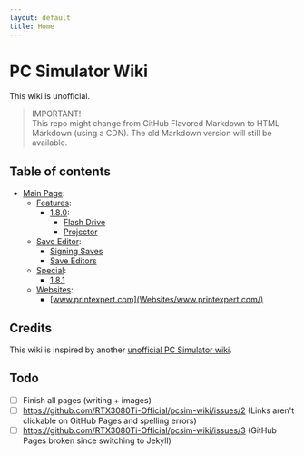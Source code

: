 ```yaml
---
layout: default
title: Home
---
```


# PC Simulator Wiki
This wiki is unofficial.

> IMPORTANT!\
> This repo might change from GitHub Flavored Markdown to HTML Markdown (using a CDN). The old Markdown version will still be available.

## Table of contents

<!--
```
╔
║
║
╠═══ Save Editor
║          ║
║          ╚ Signing saves
```
-->

- [Main Page](#):
  - [Features](Features/):
    - [1.8.0](Features/1.8.0/):
      - [Flash Drive](Features/1.8.0/Flash-Drive/)
      - [Projector](Features/1.8.0/Projector/)
  - [Save Editor](#):
    - [Signing Saves](Save-Editor/Signing-Saves/)
    - [Save Editors](Save-Editor/Save-Editors/)
  - [Special](Special/):
    - [1.8.1](Special/1.8.1/)
  - [Websites](#):
    - [www.printexpert.com](Websites/www.printexpert.com/)

## Credits
This wiki is inspired by another [unofficial PC Simulator wiki](https://pcsimulator.miraheze.org/wiki/Main_Page).

## Todo
- [ ] Finish all pages (writing + images)
- [ ] https://github.com/RTX3080Ti-Official/pcsim-wiki/issues/2 (Links aren't clickable on GitHub Pages and spelling errors)
- [ ] https://github.com/RTX3080Ti-Official/pcsim-wiki/issues/3 (GitHub Pages broken since switching to Jekyll)
